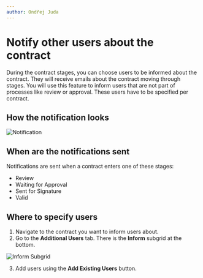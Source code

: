```yaml
---
author: Ondřej Juda
---
```


# Notify other users about the contract

During the contract stages, you can choose users to be informed about the contract. They will receive emails about the contract moving through stages. You will use this feature to inform users that are not part of processes like review or approval. These users have to be specified per contract.

## How the notification looks

![Notification](/.attachments/ModelDrivenAppUserGuide/Contract/notify-users-about-contract-2.png)

## When are the notifications sent

Notifications are sent when a contract enters one of these stages:

- Review
- Waiting for Approval
- Sent for Signature
- Valid

## Where to specify users

1. Navigate to the contract you want to inform users about.
2. Go to the **Additional Users** tab. There is the **Inform** subgrid at the bottom.

![Inform Subgrid](/.attachments/ModelDrivenAppUserGuide/Contract/notify-users-about-contract-1.png)

3. Add users using the **Add Existing Users** button.